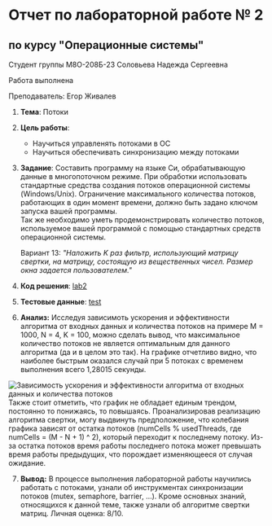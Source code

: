 # Отчет по лабораторной работе № 2
## по курсу "Операционные системы"

Студент группы М8О-208Б-23 Соловьева Надежда Сергеевна

Работа выполнена 

Преподаватель: Егор Живалев

1. **Тема**: Потоки  
2. **Цель работы**:  
   - Научиться управленять потоками в ОС  
   - Научиться обеспечивать синхронизацию между потоками  
   
3. **Задание**:  Составить программу на языке Си, обрабатывающую данные в многопоточном режиме. При обработки использовать стандартные средства создания потоков операционной системы (Windows/Unix). Ограничение максимального количества потоков, работающих в один момент времени, должно быть задано ключом запуска вашей программы.  
Так же необходимо уметь продемонстрировать количество потоков, используемое вашей программой с помощью стандартных средств операционной системы.  

   Вариант 13: *"Наложить K раз фильтр, использующий матрицу свертки, на матрицу, состоящую из вещественных чисел. Размер окна задается пользователем."*  
4. **Код решения**: [lab2](main.c) 
5. **Тестовые данные**: [test](../tests/test2.cpp)  
6. **Анализ:** Исследуя зависимоть ускорения и эффективности алгоритма от входных данных и количества потоков на примере M = 1000, N = 4, K = 100, можно сделать вывод, что максимальное количество потоков не является оптимальным для данного алгоритма (да и в целом это так). На графике отчетливо видно, что наиболее быстрым оказался случай при 5 потоках с временем выполнения всего 1,28015 секунды.
<image src="analysis.jpg" alt="Зависимость ускорения и эффективности алгоритма от входных данных и количества потоков">
Также стоит отметить, что график не обладает единым трендом, постоянно то понижаясь, то повышаясь. Проанализировав реализацию алгоритма свертки, могу выдвинуть предположение, что колебания графика зависят от остатка потоков (numCells % usedThreads, где numCells = (M - N + 1) ^ 2), который переходит к последнему потоку. Из-за остатка потоков время работы последнего потока может превышать время работы предыдущих, что порождает изменяющееся от случая ожидание.

7. **Вывод:** В процессе выполнения лабораторной работы научились работать с потоками, узнали об инструкментах синхронизации потоков (mutex, semaphore, barrier, ...). Кроме основных знаний, относящихся к данной теме, также узнали об алгоритме свертки матриц. Личная оценка: 8/10.